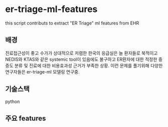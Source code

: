 # er-triage-ml-features
this script contributs to extract "ER Triage" ml features from EHR 

## 배경
진료접근성이 좋고 수가가 상대적으로 저렴한 한국의 응급실은 늘 환자들로 북적이고 NEDIS와 KTAS와 같은 systemic tool이 있음에도 불구하고 ER환자에 대한 적정한 중증도 분류 및 진료에 대한 비용효과성 근거가 부족한 상황. 이런 문제를 풀기위해 다양한 연구자들은 er-triage-ml 모델링 연구중.

## 기술스택
python

## 주요 features

